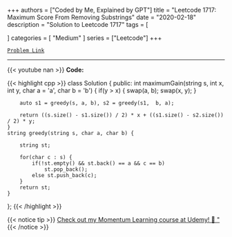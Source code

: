 
+++
authors = ["Coded by Me, Explained by GPT"]
title = "Leetcode 1717: Maximum Score From Removing Substrings"
date = "2020-02-18"
description = "Solution to Leetcode 1717"
tags = [
    
]
categories = [
    "Medium"
]
series = ["Leetcode"]
+++



[`Problem Link`](https://leetcode.com/problems/maximum-score-from-removing-substrings/description/)

---
{{< youtube nan >}}
**Code:**

{{< highlight cpp >}}
class Solution {
public:
    int maximumGain(string s, int x, int y, char a = 'a', char b = 'b') {
        if(y > x) {
            swap(a, b);
            swap(x, y);
        }
        
        auto s1 = greedy(s, a, b), s2 = greedy(s1,  b, a);
        
        return ((s.size() - s1.size()) / 2) * x + ((s1.size() - s2.size()) / 2) * y;
    }
    string greedy(string s, char a, char b) {
        
        string st;
        
        for(char c : s) {
            if(!st.empty() && st.back() == a && c == b)
                st.pop_back();
            else st.push_back(c);
        }
        return st;
    }
    
};
{{< /highlight >}}



{{< notice tip >}}
[Check out my Momentum Learning course at Udemy! 🚀 "](https://www.udemy.com/course/blind-75-the-data-structures-and-algorithms-essentials/)
{{< /notice >}}

